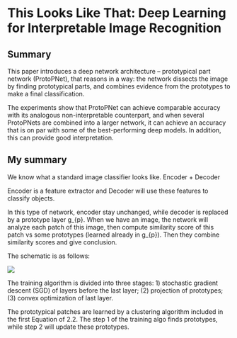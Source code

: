 # This Looks Like That: Deep Learning for Interpretable Image Recognition

## Summary
This paper introduces a deep network architecture –
prototypical part network (ProtoPNet), that reasons in a way: the network dissects the image by finding prototypical parts, and combines evidence from the
prototypes to make a final classification.

The experiments show that ProtoPNet can achieve comparable accuracy
with its analogous non-interpretable counterpart, and when several ProtoPNets
are combined into a larger network, it can achieve an accuracy that is on par with
some of the best-performing deep models. In addition, this can provide good interpretation.

## My summary
We know what a standard image classifier looks like. Encoder + Decoder

Encoder is a feature extractor and Decoder will use these features to classify objects.

In this type of network, encoder stay unchanged, while decoder is replaced by a prototype layer g_{p}. When we have an image, the network will analyze each patch of this image,
then compute similarity score of this patch vs some prototypes (learned already in g_{p}). Then they combine similarity scores and give conclusion.

The schematic is as follows:

![](https://github.com/luulinh90s/paper-review-interpretable-machine-learning/blob/master/images/protoPNET.png)

The training algorithm is divided into three stages: 1) stochastic gradient descent (SGD) of layers before
the last layer; (2) projection of prototypes; (3) convex optimization of last layer.

The prototypical patches are learned by a clustering algorithm included in the first Equation of 2.2. The step 1 of the training algo finds prototypes, while step 2 will update
these prototypes.
